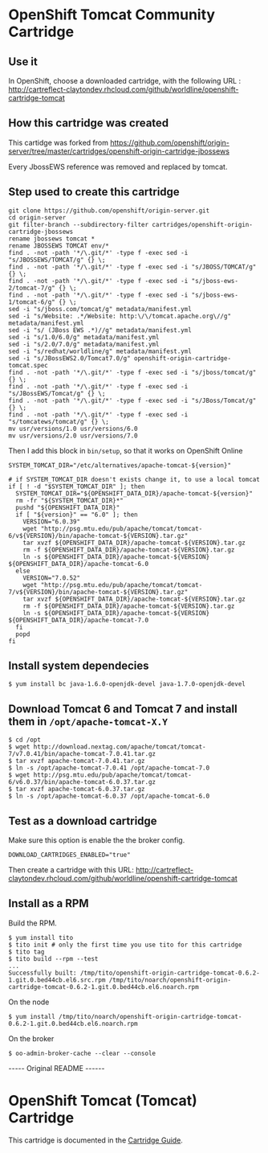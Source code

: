 # OpenShift Tomcat Community Cartridge

## Use it

In OpenShift, choose a downloaded cartridge, with the following URL : http://cartreflect-claytondev.rhcloud.com/github/worldline/openshift-cartridge-tomcat

## How this cartridge was created

This cartidge was forked from https://github.com/openshift/origin-server/tree/master/cartridges/openshift-origin-cartridge-jbossews

Every JbossEWS reference was removed and replaced by tomcat.

## Step used to create this cartridge

```
git clone https://github.com/openshift/origin-server.git
cd origin-server
git filter-branch --subdirectory-filter cartridges/openshift-origin-cartridge-jbossews
rename jbossews tomcat *
rename JBOSSEWS TOMCAT env/*
find . -not -path '*/\.git/*' -type f -exec sed -i "s/JBOSSEWS/TOMCAT/g" {} \;
find . -not -path '*/\.git/*' -type f -exec sed -i "s/JBOSS/TOMCAT/g" {} \;
find . -not -path '*/\.git/*' -type f -exec sed -i "s/jboss-ews-2/tomcat-7/g" {} \;
find . -not -path '*/\.git/*' -type f -exec sed -i "s/jboss-ews-1/tomcat-6/g" {} \;
sed -i "s/jboss.com/tomcat/g" metadata/manifest.yml
sed -i "s/Website: .*/Website: http:\/\/tomcat.apache.org\//g" metadata/manifest.yml
sed -i "s/ (JBoss EWS .*)//g" metadata/manifest.yml
sed -i "s/1.0/6.0/g" metadata/manifest.yml
sed -i "s/2.0/7.0/g" metadata/manifest.yml
sed -i "s/redhat/worldline/g" metadata/manifest.yml
sed -i "s/JBossEWS2.0/Tomcat7.0/g" openshift-origin-cartridge-tomcat.spec
find . -not -path '*/\.git/*' -type f -exec sed -i "s/jboss/tomcat/g" {} \;
find . -not -path '*/\.git/*' -type f -exec sed -i "s/JBossEWS/Tomcat/g" {} \;
find . -not -path '*/\.git/*' -type f -exec sed -i "s/JBoss/Tomcat/g" {} \;
find . -not -path '*/\.git/*' -type f -exec sed -i "s/tomcatews/tomcat/g" {} \;
mv usr/versions/1.0 usr/versions/6.0
mv usr/versions/2.0 usr/versions/7.0
```

Then I add this block in `bin/setup`, so that it works on OpenShift Online

```
SYSTEM_TOMCAT_DIR="/etc/alternatives/apache-tomcat-${version}"

# if SYSTEM_TOMCAT_DIR doesn't exists change it, to use a local tomcat
if [ ! -d "$SYSTEM_TOMCAT_DIR" ]; then
  SYSTEM_TOMCAT_DIR="${OPENSHIFT_DATA_DIR}/apache-tomcat-${version}"
  rm -fr "${SYSTEM_TOMCAT_DIR}*"
  pushd "${OPENSHIFT_DATA_DIR}"
  if [ "${version}" == "6.0" ]; then
    VERSION="6.0.39"
    wget "http://psg.mtu.edu/pub/apache/tomcat/tomcat-6/v${VERSION}/bin/apache-tomcat-${VERSION}.tar.gz"
    tar xvzf ${OPENSHIFT_DATA_DIR}/apache-tomcat-${VERSION}.tar.gz
    rm -f ${OPENSHIFT_DATA_DIR}/apache-tomcat-${VERSION}.tar.gz
    ln -s ${OPENSHIFT_DATA_DIR}/apache-tomcat-${VERSION} ${OPENSHIFT_DATA_DIR}/apache-tomcat-6.0
  else
    VERSION="7.0.52"
    wget "http://psg.mtu.edu/pub/apache/tomcat/tomcat-7/v${VERSION}/bin/apache-tomcat-${VERSION}.tar.gz"
    tar xvzf ${OPENSHIFT_DATA_DIR}/apache-tomcat-${VERSION}.tar.gz
    rm -f ${OPENSHIFT_DATA_DIR}/apache-tomcat-${VERSION}.tar.gz
    ln -s ${OPENSHIFT_DATA_DIR}/apache-tomcat-${VERSION} ${OPENSHIFT_DATA_DIR}/apache-tomcat-7.0
  fi
  popd
fi
```

## Install system dependecies

    $ yum install bc java-1.6.0-openjdk-devel java-1.7.0-openjdk-devel

## Download Tomcat 6 and Tomcat 7 and install them in `/opt/apache-tomcat-X.Y`

    $ cd /opt
    $ wget http://download.nextag.com/apache/tomcat/tomcat-7/v7.0.41/bin/apache-tomcat-7.0.41.tar.gz
    $ tar xvzf apache-tomcat-7.0.41.tar.gz
    $ ln -s /opt/apache-tomcat-7.0.41 /opt/apache-tomcat-7.0
    $ wget http://psg.mtu.edu/pub/apache/tomcat/tomcat-6/v6.0.37/bin/apache-tomcat-6.0.37.tar.gz
    $ tar xvzf apache-tomcat-6.0.37.tar.gz
    $ ln -s /opt/apache-tomcat-6.0.37 /opt/apache-tomcat-6.0

## Test as a download cartridge

Make sure this option is enable the the broker config.

    DOWNLOAD_CARTRIDGES_ENABLED="true"

Then create a cartridge with this URL: <http://cartreflect-claytondev.rhcloud.com/github/worldline/openshift-cartridge-tomcat>

## Install as a RPM

Build the RPM.

    $ yum install tito
    $ tito init # only the first time you use tito for this cartridge
    $ tito tag
    $ tito build --rpm --test
    ...
    Successfully built: /tmp/tito/openshift-origin-cartridge-tomcat-0.6.2-1.git.0.bed44cb.el6.src.rpm /tmp/tito/noarch/openshift-origin-cartridge-tomcat-0.6.2-1.git.0.bed44cb.el6.noarch.rpm

On the node

    $ yum install /tmp/tito/noarch/openshift-origin-cartridge-tomcat-0.6.2-1.git.0.bed44cb.el6.noarch.rpm

On the broker

    $ oo-admin-broker-cache --clear --console



----- Original README ------

# OpenShift Tomcat (Tomcat) Cartridge
This cartridge is documented in the [Cartridge Guide](http://openshift.github.io/documentation/oo_cartridge_guide.html#tomcat).
